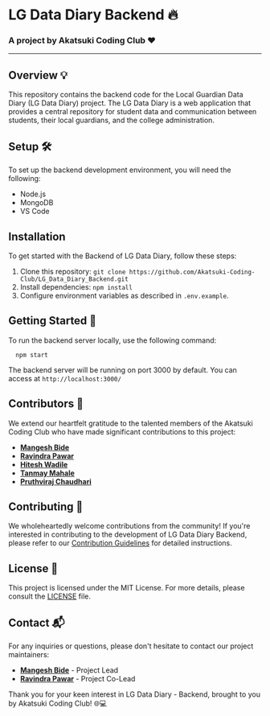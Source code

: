 # LG Data Diary Backend 🔥


### A project by Akatsuki Coding Club ❤️

---

## Overview 💡

This repository contains the backend code for the Local Guardian Data Diary (LG Data Diary) project. The LG Data Diary is a web application that provides a central repository for student data and communication between students, their local guardians, and the college administration.



## Setup 🛠️

To set up the backend development environment, you will need the following:

* Node.js
* MongoDB
* VS Code


    
## Installation 

To get started with the Backend of LG Data Diary, follow these steps:

1. Clone this repository: `git clone https://github.com/Akatsuki-Coding-Club/LG_Data_Diary_Backend.git`
2. Install dependencies: `npm install`
3. Configure environment variables as described in `.env.example`.



## Getting Started 🚀

To run the backend server locally, use the following command:
      
      npm start

The backend server will be running on port 3000 by default. You can access at `http://localhost:3000/`



## Contributors 🌟

We extend our heartfelt gratitude to the talented members of the Akatsuki Coding Club who have made significant contributions to this project:

- **[Mangesh Bide](https://github.com/username)**
- **[Ravindra Pawar](https://github.com/username)**
- **[Hitesh Wadile](https://github.com/username)**
- **[Tanmay Mahale](https://github.com/username)**
- **[Pruthviraj Chaudhari](https://github.com/pruthviraj-chaudhari)**



## Contributing 🤝

We wholeheartedly welcome contributions from the community! If you're interested in contributing to the development of LG Data Diary Backend, please refer to our [Contribution Guidelines](CONTRIBUTING.md) for detailed instructions.



## License 📜

This project is licensed under the MIT License. For more details, please consult the [LICENSE](LICENSE) file.



## Contact 📬

For any inquiries or questions, please don't hesitate to contact our project maintainers:

- **[Mangesh Bide](https://github.com/username)** - Project Lead
- **[Ravindra Pawar](https://github.com/username)** - Project Co-Lead

Thank you for your keen interest in LG Data Diary - Backend, brought to you by Akatsuki Coding Club! 🌐💻

